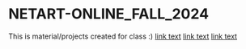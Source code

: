 # NETART-ONLINE_FALL_2024
This is material/projects created for class :)
<a href="Digital_Quilt/index.html">link text</a>
<a href="Hack/Hack.html">link text</a>
<a href="Net_Art_Ex/index.html">link text</a>
